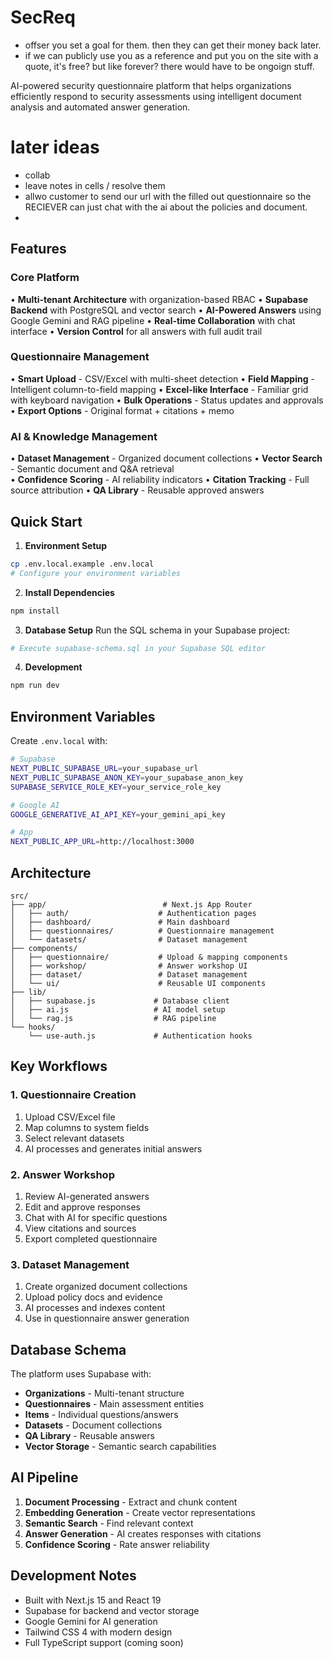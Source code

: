 
# SecReq


- offser 
    you set a goal for them. then they can get their money back later. 
- if we can publicly use you as a reference and put you on the site with a quote, it's free? but like forever? there would have to be ongoign stuff.


AI-powered security questionnaire platform that helps organizations efficiently respond to security assessments using intelligent document analysis and automated answer generation.


# later ideas 
- collab 
- leave notes in cells / resolve them 
- allwo customer to send our url with the filled out questionnaire so the RECIEVER can just chat with the ai about the policies and document. 
- 


## Features

### Core Platform
• **Multi-tenant Architecture** with organization-based RBAC
• **Supabase Backend** with PostgreSQL and vector search
• **AI-Powered Answers** using Google Gemini and RAG pipeline
• **Real-time Collaboration** with chat interface
• **Version Control** for all answers with full audit trail

### Questionnaire Management
• **Smart Upload** - CSV/Excel with multi-sheet detection
• **Field Mapping** - Intelligent column-to-field mapping
• **Excel-like Interface** - Familiar grid with keyboard navigation
• **Bulk Operations** - Status updates and approvals
• **Export Options** - Original format + citations + memo

### AI & Knowledge Management
• **Dataset Management** - Organized document collections
• **Vector Search** - Semantic document and Q&A retrieval  
• **Confidence Scoring** - AI reliability indicators
• **Citation Tracking** - Full source attribution
• **QA Library** - Reusable approved answers

## Quick Start

1. **Environment Setup**
```bash
cp .env.local.example .env.local
# Configure your environment variables
```

2. **Install Dependencies**
```bash
npm install
```

3. **Database Setup**
Run the SQL schema in your Supabase project:
```bash
# Execute supabase-schema.sql in your Supabase SQL editor
```

4. **Development**
```bash
npm run dev
```

## Environment Variables

Create `.env.local` with:
```bash
# Supabase
NEXT_PUBLIC_SUPABASE_URL=your_supabase_url
NEXT_PUBLIC_SUPABASE_ANON_KEY=your_supabase_anon_key
SUPABASE_SERVICE_ROLE_KEY=your_service_role_key

# Google AI
GOOGLE_GENERATIVE_AI_API_KEY=your_gemini_api_key

# App
NEXT_PUBLIC_APP_URL=http://localhost:3000
```

## Architecture

```
src/
├── app/                          # Next.js App Router
│   ├── auth/                    # Authentication pages
│   ├── dashboard/               # Main dashboard
│   ├── questionnaires/          # Questionnaire management
│   └── datasets/                # Dataset management
├── components/
│   ├── questionnaire/           # Upload & mapping components
│   ├── workshop/                # Answer workshop UI
│   ├── dataset/                 # Dataset management
│   └── ui/                      # Reusable UI components
├── lib/
│   ├── supabase.js             # Database client
│   ├── ai.js                   # AI model setup
│   └── rag.js                  # RAG pipeline
└── hooks/
    └── use-auth.js             # Authentication hooks
```

## Key Workflows

### 1. Questionnaire Creation
1. Upload CSV/Excel file
2. Map columns to system fields
3. Select relevant datasets
4. AI processes and generates initial answers

### 2. Answer Workshop
1. Review AI-generated answers
2. Edit and approve responses
3. Chat with AI for specific questions
4. View citations and sources
5. Export completed questionnaire

### 3. Dataset Management
1. Create organized document collections
2. Upload policy docs and evidence
3. AI processes and indexes content
4. Use in questionnaire answer generation

## Database Schema

The platform uses Supabase with:
- **Organizations** - Multi-tenant structure
- **Questionnaires** - Main assessment entities
- **Items** - Individual questions/answers
- **Datasets** - Document collections
- **QA Library** - Reusable answers
- **Vector Storage** - Semantic search capabilities

## AI Pipeline

1. **Document Processing** - Extract and chunk content
2. **Embedding Generation** - Create vector representations
3. **Semantic Search** - Find relevant context
4. **Answer Generation** - AI creates responses with citations
5. **Confidence Scoring** - Rate answer reliability

## Development Notes

- Built with Next.js 15 and React 19
- Supabase for backend and vector storage
- Google Gemini for AI generation
- Tailwind CSS 4 with modern design
- Full TypeScript support (coming soon)

